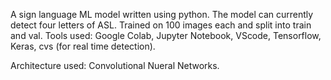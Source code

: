 A sign language ML model written using python. The model can currently detect four letters of ASL. Trained on 100 images each and split into train and val.
Tools used:
Google Colab,
Jupyter Notebook,
VScode,
Tensorflow,
Keras,
cvs (for real time detection).

Architecture used: Convolutional Nueral Networks.
